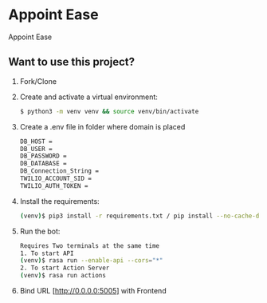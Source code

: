 # Appoint Ease
Appoint Ease

## Want to use this project?

1. Fork/Clone

1. Create and activate a virtual environment:

    ```sh
    $ python3 -m venv venv && source venv/bin/activate
    ```
1. Create a .env file in folder where domain is placed
    ```sh
    DB_HOST = 
    DB_USER = 
    DB_PASSWORD = 
    DB_DATABASE = 
    DB_Connection_String = 
    TWILIO_ACCOUNT_SID = 
    TWILIO_AUTH_TOKEN = 
    ```
1. Install the requirements:

    ```sh
    (venv)$ pip3 install -r requirements.txt / pip install --no-cache-dir --upgrade -r requirements.txt
    ```

1. Run the bot:

    ```sh
    Requires Two terminals at the same time
    1. To start API
    (venv)$ rasa run --enable-api --cors="*"
    2. To start Action Server
    (venv)$ rasa run actions
    ```

1. Bind URL [http://0.0.0.0:5005] with Frontend
